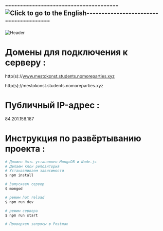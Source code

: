 --------------------------------------![Click to go to the English](https://img.shields.io/badge/-Click_English_readme-a6a6a6?style=for-the-badge&logo=r)---------------------------------------
---
![Header](https://github.com/KonstantinOkhlynin/Project15/blob/develop/assets/Mesto%20BackendRU.svg)

# Домены для подключения к серверу :
http(s)://www.mestokonst.students.nomoreparties.xyz

http(s)://mestokonst.students.nomoreparties.xyz
# Публичный IP-адрес :
84.201.158.187

# Инструкция по развёртыванию проекта :

```bash
# Должен быть установлен MongoDB и Node.js
# Делаем клон репозитория
# Устанавливаем зависимости
$ npm install

# Запускаем сервер
$ mongod

# режим hot reload
$ npm run dev

# режим сервера
$ npm run start

# Проверяем запросы в Postman